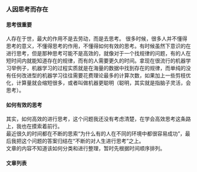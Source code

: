 ### 人因思考而存在
#### 思考很重要
人存在于世，最大的作用不是去劳动，而是去思考。  很多时候，很多人并不懂得思考的意义，不懂得思考的作用，不懂得如何有效的思考。有时候虽然下意识的在进行思考，但是那种思考可能不是高效的，就像对于一个找规律的问题，有的人在短时间内就能知道存在的规律，而有的人需要更久的时间。拿现在很流行的机器学习举例子，机器学习的过程实质就是在海量的数据中找到存在的规律，而单纯的没有任何改进型的机器学习往往需要花费理论最多的计算次数，如果加上一些剪枝优化，计算量就会缩短很多，或者叫做机器更聪明（聪明，其实就是指脑子灵活，会思考）。  

#### 如何有效的思考
其实，如何高效的进行思考，这个问题我还没有考虑清楚，在学会高效思考这条路上，我也在摸索着前行。  
最近很久的时间都在不断的思索“为什么有的人在不同的环境中都很容易成功”，最后我把这个问题的答案归结在“不断的对人生进行思考”之上。  
文章的内容不知道该如何分类和进行整理，暂时先根据时间顺序排列。

#### 文章列表
